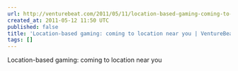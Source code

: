 ```yaml
---
url: http://venturebeat.com/2011/05/11/location-based-gaming-coming-to-location-near-you/?utm_source=pulsenews&utm_medium=referral&utm_campaign=Feed%3A+Venturebeat+%28VentureBeat%29
created_at: 2011-05-12 11:50 UTC
published: false
title: 'Location-based gaming: coming to location near you | VentureBeat'
tags: []
---
```


Location-based gaming: coming to location near you
